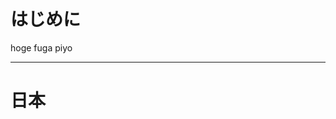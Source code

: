 <!--
title:   サンプル
tags:    サンプル
id:      4a9dd96b67cb74a7816f
private: true
-->
# はじめに

hoge
fuga
piyo

---

# 日本